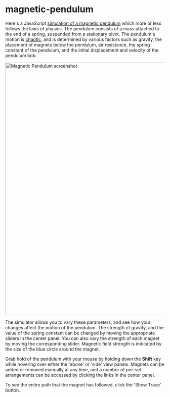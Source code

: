 # magnetic-pendulum

<p>
    Here's a JavaScript <a href="https://codebox.net/pages/magnetic-pendulum/demo">simulation of a magnetic pendulum</a> which more or less follows the laws of physics. The pendulum
    consists of a mass attached to the end of a spring, suspended from a stationary pivot. The pendulum's motion is
    <a href="https://en.wikipedia.org/wiki/Chaos_theory">chaotic</a>, and is determined by various factors such as gravity,
    the placement of magnets below the pendulum, air resistance, the spring constant of the pendulum, and the initial
    displacement and velocity of the pendulum bob.
</p>

<p class="centeredText">
    <img src="https://codebox.net/assets/images/magnetic-pendulum.png" class="fancyimage bordered" alt="Magnetic Pendulum screenshot" width="800px" /><br>
</p>

<p>
    The simulator allows you to vary these parameters, and see how your changes affect the motion of the pendulum.
    The strength of gravity, and the value of the spring constant can be changed by moving the appropriate sliders in the center panel.
    You can also vary the strength of each magnet by moving the corresponding slider. Magnetic field strength
    is indicated by the size of the blue circle around the magnet.
</p>

<p>
    Grab hold of the pendulum with your mouse by holding down the <b>Shift</b> key while hovering over either the 'above' or 'side'
    view panels. Magnets can be added or removed manually at any time, and a number of pre-set arrangements can be accessed by clicking
    the links in the center panel.
</p>

<p>
    To see the entire path that the magnet has followed, click the 'Show Trace' button.
</p>
